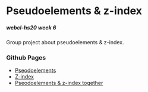 # Pseudoelements & z-index 
##### webcl-hs20 week 6


Group project about pseudoelements & z-index. 

### Github Pages
* [Pseodoelements](https://florian270496.github.io/WebCli_PseudoElements_ZIndex/pseudo_elements.html) 
* [Z-index](https://florian270496.github.io/WebCli_PseudoElements_ZIndex/z-index.html) 
* [Pseodoelements & z-index together](https://florian270496.github.io/WebCli_PseudoElements_ZIndex/z-index_and_pseudo_elements.html) 


